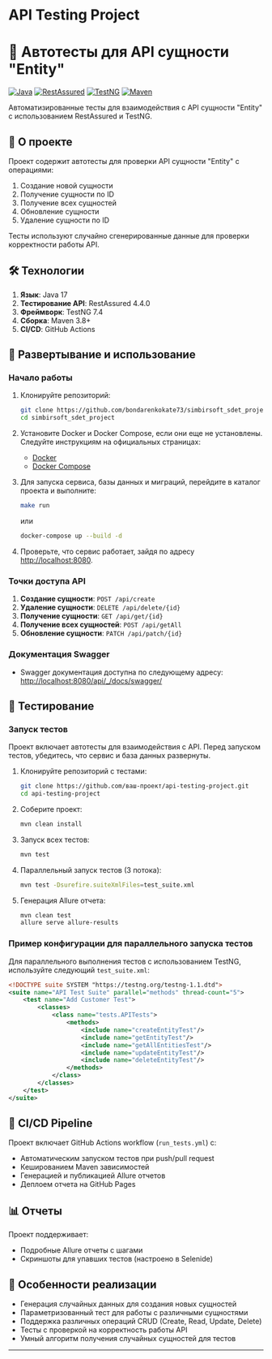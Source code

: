 # API Testing Project

# 🏦 Автотесты для API сущности "Entity"

[![Java](https://img.shields.io/badge/Java-17-red?logo=openjdk)](https://www.java.com/ru/)
[![RestAssured](https://img.shields.io/badge/RestAssured-5.3-blue?logo=restassured)](https://rest-assured.io/)
[![TestNG](https://img.shields.io/badge/TestNG-7.10.2-red?logo=testng)](https://testng.org)
[![Maven](https://img.shields.io/badge/Maven-3.8-orange?logo=apachemaven)](https://maven.apache.org)

Автоматизированные тесты для взаимодействия с API сущности "Entity" с использованием RestAssured и TestNG.

## 📌 О проекте

Проект содержит автотесты для проверки API сущности "Entity" с операциями:
1. Создание новой сущности
2. Получение сущности по ID
3. Получение всех сущностей
4. Обновление сущности
5. Удаление сущности по ID

Тесты используют случайно сгенерированные данные для проверки корректности работы API.

## 🛠 Технологии
1. **Язык**: Java 17
2. **Тестирование API**: RestAssured 4.4.0
3. **Фреймворк**: TestNG 7.4
4. **Сборка**: Maven 3.8+
5. **CI/CD**: GitHub Actions

## 🚀 Развертывание и использование

### Начало работы

1. Клонируйте репозиторий:
    ```bash
    git clone https://github.com/bondarenkokate73/simbirsoft_sdet_project.git
    cd simbirsoft_sdet_project
    ```

2. Установите Docker и Docker Compose, если они еще не установлены. Следуйте инструкциям на официальных страницах:
   - [Docker](https://docs.docker.com/get-docker/)
   - [Docker Compose](https://docs.docker.com/compose/install/)

3. Для запуска сервиса, базы данных и миграций, перейдите в каталог проекта и выполните:

    ```bash
    make run
    ```
    или
    ```bash
    docker-compose up --build -d
    ```

4. Проверьте, что сервис работает, зайдя по адресу [http://localhost:8080](http://localhost:8080).

### Точки доступа API

1. **Создание сущности**: `POST /api/create`
2. **Удаление сущности**: `DELETE /api/delete/{id}`
3. **Получение сущности**: `GET /api/get/{id}`
4. **Получение всех сущностей**: `POST /api/getAll`
5. **Обновление сущности**: `PATCH /api/patch/{id}`

### Документация Swagger

- Swagger документация доступна по следующему адресу: [http://localhost:8080/api/_/docs/swagger/](http://localhost:8080/api/_/docs/swagger/)

## 🧪 Тестирование

### Запуск тестов

Проект включает автотесты для взаимодействия с API. Перед запуском тестов, убедитесь, что сервис и база данных развернуты.

1. Клонируйте репозиторий с тестами:
    ```bash
    git clone https://github.com/ваш-проект/api-testing-project.git
    cd api-testing-project
    ```

2. Соберите проект:
    ```bash
    mvn clean install
    ```

3. Запуск всех тестов:
    ```bash
    mvn test
    ```

4. Параллельный запуск тестов (3 потока):
    ```bash
    mvn test -Dsurefire.suiteXmlFiles=test_suite.xml
    ```

5. Генерация Allure отчета:
    ```bash
    mvn clean test
    allure serve allure-results
    ```

### Пример конфигурации для параллельного запуска тестов

Для параллельного выполнения тестов с использованием TestNG, используйте следующий `test_suite.xml`:

```xml
<!DOCTYPE suite SYSTEM "https://testng.org/testng-1.1.dtd">
<suite name="API Test Suite" parallel="methods" thread-count="5">
    <test name="Add Customer Test">
        <classes>
            <class name="tests.APITests">
                <methods>
                    <include name="createEntityTest"/>
                    <include name="getEntityTest"/>
                    <include name="getAllEntitiesTest"/>
                    <include name="updateEntityTest"/>
                    <include name="deleteEntityTest"/>
                </methods>
            </class>
        </classes>
    </test>
</suite>
```

## 🔄 CI/CD Pipeline

Проект включает GitHub Actions workflow (`run_tests.yml`) с:
- Автоматическим запуском тестов при push/pull request
- Кешированием Maven зависимостей
- Генерацией и публикацией Allure отчетов
- Деплоем отчета на GitHub Pages

## 📊 Отчеты

Проект поддерживает:

- Подробные Allure отчеты с шагами
- Скриншоты для упавших тестов (настроено в Selenide)

## 🌟 Особенности реализации

- Генерация случайных данных для создания новых сущностей
- Параметризованный тест для работы с различными сущностями
- Поддержка различных операций CRUD (Create, Read, Update, Delete)
- Тесты с проверкой на корректность работы API
- Умный алгоритм получения случайных сущностей для тестов

---